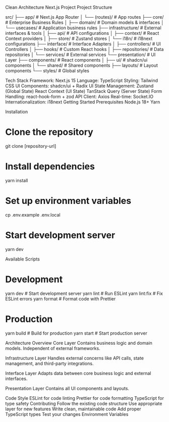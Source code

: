 Clean Architecture Next.js Project
Project Structure

src/
├── app/ # Next.js App Router
│ └── (routes)/ # App routes
├── core/ # Enterprise Business Rules
│ ├── domain/ # Domain models & interfaces
│ └── usecases/ # Application business rules
├── infrastructure/ # External interfaces & tools
│ ├── api/ # API configurations
│ ├── context/ # React Context providers
│ ├── store/ # Zustand stores
│ └── i18n/ # i18next configurations
├── interface/ # Interface Adapters
│ ├── controllers/ # UI Controllers
│ ├── hooks/ # Custom React hooks
│ ├── repositories/ # Data repositories
│ └── services/ # External services
└── presentation/ # UI Layer
├── components/ # React components
│ ├── ui/ # shadcn/ui components
│ └── shared/ # Shared components
├── layouts/ # Layout components
└── styles/ # Global styles

Tech Stack
Framework: Next.js 15
Language: TypeScript
Styling: Tailwind CSS
UI Components: shadcn/ui + Radix UI
State Management:
Zustand (Global State)
React Context (UI State)
TanStack Query (Server State)
Form Handling: react-hook-form + zod
API Client: Axios
Real-time: Socket.IO
Internationalization: i18next
Getting Started
Prerequisites
Node.js 18+
Yarn

Installation

# Clone the repository

git clone [repository-url]

# Install dependencies

yarn install

# Set up environment variables

cp .env.example .env.local

# Start development server

yarn dev

Available Scripts

# Development

yarn dev # Start development server
yarn lint # Run ESLint
yarn lint:fix # Fix ESLint errors
yarn format # Format code with Prettier

# Production

yarn build # Build for production
yarn start # Start production server

Architecture Overview
Core Layer
Contains business logic and domain models. Independent of external frameworks.

Infrastructure Layer
Handles external concerns like API calls, state management, and third-party integrations.

Interface Layer
Adapts data between core business logic and external interfaces.

Presentation Layer
Contains all UI components and layouts.

Code Style
ESLint for code linting
Prettier for code formatting
TypeScript for type safety
Contributing
Follow the existing code structure
Use appropriate layer for new features
Write clean, maintainable code
Add proper TypeScript types
Test your changes
Environment Variables
